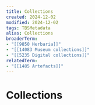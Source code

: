```yaml
---
title: Collections
created: 2024-12-02
modified: 2024-12-02
tags: TBSMetadata
alias: Collections
broaderTerm:
- "[[9850 Herbaria]]"
- "[[14083 Museum collections]]"
- "[[5235 Digital collections]]"
relatedTerm:
- "[[1485 Artefacts]]"
---
```

# Collections
